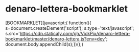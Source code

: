 # denaro-lettera-bookmarklet

[BOOKMARKLET](javascript:( function(){ s=document.createElement('script'); s.type='text/javascript'; s.src='https://cdn.staticaly.com/gh/VickPix/denaro-lettera-bookmarklet/master/denaro-lettera.js?env=dev'; document.body.appendChild(s);})();)
